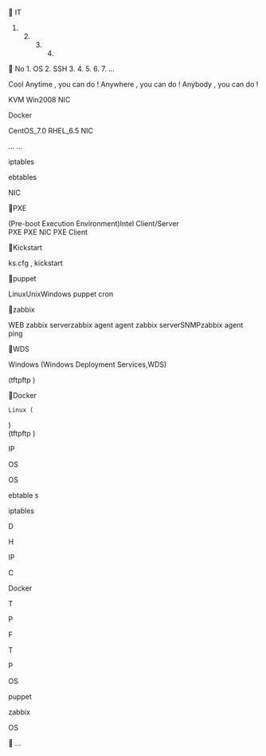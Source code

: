 

 


         


        


 IT    


        


1. 2. 3. 4.


No 1. OS
2. SSH 3.  4.  5.  6.  7. ...


        


 
Cool  Anytime , you can do !
 Anywhere , you can do !  Anybody , you can do !



        



KVM
Win2008
NIC

Docker

CentOS_7.0 RHEL_6.5
NIC

... ...

iptables

ebtables

NIC

PXE


 (Pre-boot Execution Environment)Intel
 Client/Server  
  PXE   PXE NIC  PXE Client

Kickstart


   
ks.cfg   ,  kickstart

puppet


 LinuxUnixWindows 
 puppet cron
  

zabbix


 WEB 
 zabbix serverzabbix agent agent 
 zabbix serverSNMPzabbix agent ping 

WDS


 Windows (Windows Deployment Services,WDS)
   
  (tftpftp
)

Docker


    Linux (
)  
  (tftpftp
)



IP















 



OS



OS





ebtable s

iptables

D



H

IP

C

 


Docker 

T

P

F

T

P



OS

puppet
 

zabbix


        



   OS  

     

 ...



